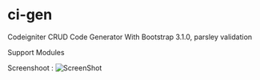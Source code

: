 ci-gen
======

Codeigniter CRUD Code Generator With Bootstrap 3.1.0, parsley validation

Support Modules


Screenshoot :
![ScreenShot](https://raw.github.com/brainlabs/ci-gen/master/ss.png)


